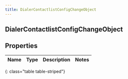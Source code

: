 ```yaml
---
title: DialerContactlistConfigChangeObject
---
```

## DialerContactlistConfigChangeObject


## Properties

| Name | Type | Description | Notes |
| ------------ | ------------- | ------------- | ------------- |
{: class="table table-striped"}



